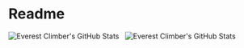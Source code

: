 # Readme
<p>
<img src="https://github-readme-stats.vercel.app/api/top-langs/?username=EverestClimber&layout=compact&theme=gotham" alt="Everest Climber's GitHub Stats" />
&nbsp;
<img src="https://github-readme-stats.vercel.app/api?username=EverestClimber&show_icons=true&theme=gotham" alt="Everest Climber's GitHub Stats" />
</p>
